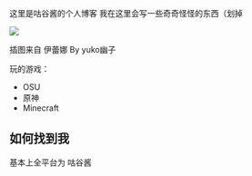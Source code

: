 这里是咕谷酱的个人博客
我在这里会写一些奇奇怪怪的东西（划掉

<img src="https://user-images.githubusercontent.com/74496778/173046073-334f1b6d-3261-4c77-9c96-e840498c2359.png" />

插图来自 伊蕾娜 By yuko幽子

玩的游戏：
- OSU
- 原神
- Minecraft

## 如何找到我
基本上全平台为 咕谷酱
